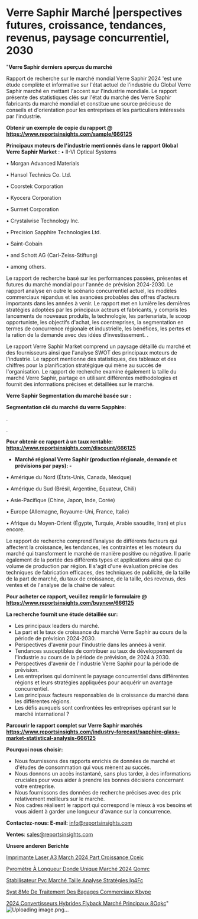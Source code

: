 # Verre Saphir Marché |perspectives futures, croissance, tendances, revenus, paysage concurrentiel, 2030

"<strong>Verre Saphir derniers aperçus du marché</strong>

Rapport de recherche sur le marché mondial Verre Saphir 2024 'est une étude complète et informative sur l'état actuel de l'industrie du Global Verre Saphir marché en mettant l'accent sur l'industrie mondiale. Le rapport présente des statistiques clés sur l'état du marché des Verre Saphir fabricants du marché mondial et constitue une source précieuse de conseils et d'orientation pour les entreprises et les particuliers intéressés par l'industrie.

<strong>Obtenir un exemple de copie du rapport @ <a href=https://www.reportsinsights.com/sample/666125>https://www.reportsinsights.com/sample/666125</a></strong>

<strong>Principaux moteurs de l'industrie mentionnés dans le rapport Global Verre Saphir Market</strong> :
• II-VI Optical Systems

• Morgan Advanced Materials

• Hansol Technics Co. Ltd.

• Coorstek Corporation

• Kyocera Corporation

• Surmet Corporation

• Crystalwise Technology Inc.

• Precision Sapphire Technologies Ltd.

• Saint-Gobain

• and Schott AG (Carl-Zeiss-Stiftung)

• among others.

Le rapport de recherche basé sur les performances passées, présentes et futures du marché mondial pour l'année de prévision 2024-2030. Le rapport analyse en outre le scénario concurrentiel actuel, les modèles commerciaux répandus et les avancées probables des offres d'acteurs importants dans les années à venir. Le rapport met en lumière les dernières stratégies adoptées par les principaux acteurs et fabricants, y compris les lancements de nouveaux produits, la technologie, les partenariats, le scoop opportuniste, les objectifs d'achat, les coentreprises, la segmentation en termes de concurrence régionale et industrielle, les bénéfices, les pertes et la ration de la demande avec des idées d'investissement. .

Le rapport Verre Saphir Market comprend un paysage détaillé du marché et des fournisseurs ainsi que l'analyse SWOT des principaux moteurs de l'industrie. Le rapport mentionne des statistiques, des tableaux et des chiffres pour la planification stratégique qui mène au succès de l'organisation. Le rapport de recherche examine également la taille du marché Verre Saphir, partage en utilisant différentes méthodologies et fournit des informations précises et détaillées sur le marché.

<strong>Verre Saphir Segmentation du marché basée sur :</strong>

<strong> Segmentation clé du marché du verre Sapphire: </strong>

.

.

<strong>Pour obtenir ce rapport à un taux rentable: <a href=https://www.reportsinsights.com/discount/666125>https://www.reportsinsights.com/discount/666125</a></strong>
<ul>
  <li><strong>Marché régional Verre Saphir (production régionale, demande et prévisions par pays): -</strong></li>
</ul>
• Amérique du Nord (États-Unis, Canada, Mexique)

• Amérique du Sud (Brésil, Argentine, Equateur, Chili)

• Asie-Pacifique (Chine, Japon, Inde, Corée)

• Europe (Allemagne, Royaume-Uni, France, Italie)

• Afrique du Moyen-Orient (Égypte, Turquie, Arabie saoudite, Iran) et plus encore.

Le rapport de recherche comprend l’analyse de différents facteurs qui affectent la croissance, les tendances, les contraintes et les moteurs du marché qui transforment le marché de manière positive ou négative. Il parle également de la portée des différents types et applications ainsi que du volume de production par région. Il s'agit d'une évaluation précise des techniques de fabrication efficaces, des techniques de publicité, de la taille de la part de marché, du taux de croissance, de la taille, des revenus, des ventes et de l'analyse de la chaîne de valeur.

<strong>Pour acheter ce rapport, veuillez remplir le formulaire @   <a href=https://www.reportsinsights.com/buynow/666125>https://www.reportsinsights.com/buynow/666125</a></strong>

<strong>La recherche fournit une étude détaillée sur:</strong>
<ul>
  <li>Les principaux leaders du marché.</li>
  <li>La part et le taux de croissance du marché Verre Saphir au cours de la période de prévision 2024-2030.</li>
  <li>Perspectives d'avenir pour l'industrie dans les années à venir.</li>
  <li>Tendances susceptibles de contribuer au taux de développement de l'industrie au cours de la période de prévision, de 2024 à 2030.</li>
  <li>Perspectives d'avenir de l'industrie Verre Saphir pour la période de prévision.</li>
  <li>Les entreprises qui dominent le paysage concurrentiel dans différentes régions et leurs stratégies appliquées pour acquérir un avantage concurrentiel.</li>
  <li>Les principaux facteurs responsables de la croissance du marché dans les différentes régions.</li>
  <li>Les défis auxquels sont confrontées les entreprises opérant sur le marché international ?</li>
</ul>

<strong>Parcourir le rapport complet sur Verre Saphir marchés <a href=https://www.reportsinsights.com/industry-forecast/sapphire-glass-market-statistical-analysis-666125>https://www.reportsinsights.com/industry-forecast/sapphire-glass-market-statistical-analysis-666125</a></strong>

<strong>Pourquoi nous choisir:</strong>
<ul>
  <li>Nous fournissons des rapports enrichis de données de marché et d'études de consommation qui vous mènent au succès.</li>
  <li>Nous donnons un accès instantané, sans plus tarder, à des informations cruciales pour vous aider à prendre les bonnes décisions concernant votre entreprise.</li>
  <li>Nous fournissons des données de recherche précises avec des prix relativement meilleurs sur le marché.</li>
  <li>Nos cadres réalisent le rapport qui correspond le mieux à vos besoins et vous aident à garder une longueur d'avance sur la concurrence.</li>
</ul>
<strong>Contactez-nous:
</strong><strong>E-mail:</strong> <a href=mailto:info@reportsinsights.com>info@reportsinsights.com</a>

<strong>Ventes</strong>: <a href=mailto:sales@reportsinsights.com>sales@reportsinsights.com</a>

<strong>Unsere anderen Berichte</strong>

<a href=https://www.linkedin.com/pulse/imprimante-laser-a3-march%C3%A9-2024-part-croissance-cceic/>Imprimante Laser A3 March 2024 Part Croissance Cceic</a>

<a href=https://www.linkedin.com/pulse/pyromètre-à-longueur-donde-unique-marché-2024-qomrc/>Pyromètre À Longueur Donde Unique Marché 2024 Qomrc</a>

<a href=https://www.linkedin.com/pulse/stabilisateur-pvc-marché-taille-analyse-stratégies-ig4fc/>Stabilisateur Pvc Marché Taille Analyse Stratégies Ig4Fc</a>

<a href=https://www.linkedin.com/pulse/syst%C3%A8me-de-traitement-des-bagages-commerciaux-kbype/>Syst 8Me De Traitement Des Bagages Commerciaux Kbype</a>

<a href=https://www.linkedin.com/pulse/2024-convertisseurs-hybrides-flyback-marché-principaux-8oqkc/>2024 Convertisseurs Hybrides Flyback Marché Principaux 8Oqkc</a>"
![Uploading image.png…]()
